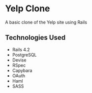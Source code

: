 # Yelp Clone

A basic clone of the Yelp site using Rails

## Technologies Used
* Rails 4.2
* PostgreSQL
* Devise
* RSpec
* Capybara
* OAuth
* Haml
* SASS
